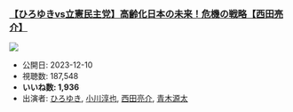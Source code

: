 ### [【ひろゆきvs立憲民主党】高齢化日本の未来！危機の戦略【西田亮介】](https://www.youtube.com/watch?v=64E6uaVL8pY)
[![](https://img.youtube.com/vi/64E6uaVL8pY/sddefault.jpg)](https://www.youtube.com/watch?v=64E6uaVL8pY)
-   公開日: 2023-12-10
-   視聴数: 187,548
-   **いいね数: 1,936**
-   出演者: [ひろゆき](/rehacq_fan/people/ひろゆき "wikilink"), [小川淳也](/rehacq_fan/people/小川淳也 "wikilink"), [西田亮介](/rehacq_fan/people/西田亮介 "wikilink"), [青木源太](/rehacq_fan/people/青木源太 "wikilink")
